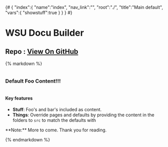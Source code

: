 {# 
{
	"index":{
		"name":"index",
		"nav_link":"",
		"root":"./",
		"title":"Main default",
		"vars":{
			"showstuff":true
		}
	}
	}
#}
<!--

} -->

<h1>WSU Docu Builder</h1>
<h2 id="repo_github_header">Repo : <a href="https://github.com/{{ globals.repo.owner }}/{{ globals.repo.name }}">View On GitHub</a></h2>

{% markdown %}
<div class="row halves"><div class="column">

### Default Foo Content!!!

</div><div class="column">

#### Key features

- **Stuff**: Foo's and bar's included as content.
- **Things**:  Override pages and defaults by providing the content in the folders to `src` to match the defaults with 


</div></div>
**Note:** More to come. Thank you for reading.

{% endmarkdown %}